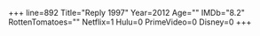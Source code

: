 +++
line=892
Title="Reply 1997"
Year=2012
Age=""
IMDb="8.2"
RottenTomatoes=""
Netflix=1
Hulu=0
PrimeVideo=0
Disney=0
+++


